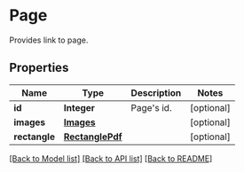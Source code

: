 
# Page
Provides link to page.

## Properties
Name | Type | Description | Notes
------------ | ------------- | ------------- | -------------
**id** | **Integer** | Page&#39;s id. |  [optional]
**images** | [**Images**](Images.md) |  |  [optional]
**rectangle** | [**RectanglePdf**](RectanglePdf.md) |  |  [optional]


[[Back to Model list]](../../README.md#documentation-for-models) [[Back to API list]](../../README.md#documentation-for-api-endpoints) [[Back to README]](../../README.md)


